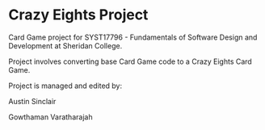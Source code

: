 # Crazy Eights Project
Card Game project for SYST17796 - Fundamentals of Software Design and Development at Sheridan College. 

Project involves converting base Card Game code to a Crazy Eights Card Game.

Project is managed and edited by:

Austin Sinclair

Gowthaman Varatharajah
